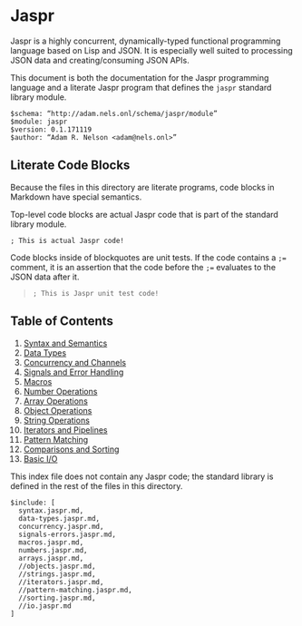 # Jaspr

Jaspr is a highly concurrent, dynamically-typed functional programming language based on Lisp and JSON. It is especially well suited to processing JSON data and creating/consuming JSON APIs.

This document is both the documentation for the Jaspr programming language and a literate Jaspr program that defines the `jaspr` standard library module.

    $schema: “http://adam.nels.onl/schema/jaspr/module”
    $module: jaspr
    $version: 0.1.171119
    $author: “Adam R. Nelson <adam@nels.onl>”

## Literate Code Blocks

Because the files in this directory are literate programs, code blocks in Markdown have special semantics.

Top-level code blocks are actual Jaspr code that is part of the standard library module.

    ; This is actual Jaspr code!

Code blocks inside of blockquotes are unit tests. If the code contains a `;=` comment, it is an assertion that the code before the `;=` evaluates to the JSON data after it.

>     ; This is Jaspr unit test code!

## Table of Contents

1. [Syntax and Semantics](syntax.jaspr.md)
2. [Data Types](data-types.jaspr.md)
3. [Concurrency and Channels](concurrency.jaspr.md)
4. [Signals and Error Handling](signals-and-errors.jaspr.md)
5. [Macros](macros.jaspr.md)
6. [Number Operations](numbers.jaspr.md)
7. [Array Operations](arrays.jaspr.md)
8. [Object Operations](objects.jaspr.md)
9. [String Operations](strings.jaspr.md)
10. [Iterators and Pipelines](iterators.jaspr.md)
11. [Pattern Matching](pattern-matching.jaspr.md)
12. [Comparisons and Sorting](sorting.jaspr.md)
13. [Basic I/O](io.jaspr.md)

This index file does not contain any Jaspr code; the standard library is defined in the rest of the files in this directory.

    $include: [
      syntax.jaspr.md,
      data-types.jaspr.md,
      concurrency.jaspr.md,
      signals-errors.jaspr.md,
      macros.jaspr.md,
      numbers.jaspr.md,
      arrays.jaspr.md,
      //objects.jaspr.md,
      //strings.jaspr.md,
      //iterators.jaspr.md,
      //pattern-matching.jaspr.md,
      //sorting.jaspr.md,
      //io.jaspr.md
    ]
